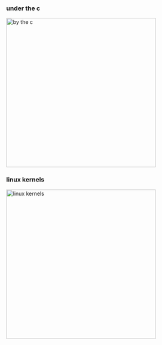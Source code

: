 ### under the c

<picture>
  <source media="(prefers-color-scheme: dark)" srcset="cshelltransparent.png" width="400">
  <source media="(prefers-color-scheme: light)" srcset="cshell.png" width="400">
  <img alt="by the c"/>
</picture>

### linux kernels

<picture>
  <source media="(prefers-color-scheme: light)" srcset="kerneltransparent.png" width="400">
  <source media="(prefers-color-scheme: dark)" srcset="kernel.png" width="400">
  <img alt="linux kernels"/>
</picture>

